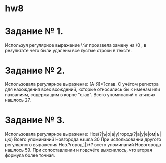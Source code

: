 # hw8

# Задание № 1.
Используя регулярное выражение \n\r произвела замену на \0 , в результате чего были удалены все пустые строки в тексте.

# Задание № 2.
Использовала регулярное выражение: [А-Я]*?слав. С учётом регистра для нахождения всех вхождений, которые относились бы к именам или названиям, содержащим в корне "слав". Всего упоминаний о князьях нашлось 27.

# Задание № 3.
Использовала регулярное выражение: Нов(?|ъ|о|а|у)город(?|а|у|е|ом|ъ|цю) Всего упоминаний Новгорода нашла 30
При использовании другого регулярного выражения Нов.?город(.|)*?  всего упоминаний Новогорода нашлось 59. 
При сопоставлении и подсчёте выяснилось, что вторая формула более точная. 
